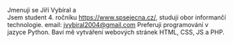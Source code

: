 Jmenuji se Jiří Vybíral a  
Jsem student 4. ročníku https://www.spsejecna.cz/, studuji obor informančí technologie.
email: jvybiral2004@gmail.com
Preferuji programování v jazyce Python. Baví mě vytváření webových stránek HTML, CSS, JS a PHP.

